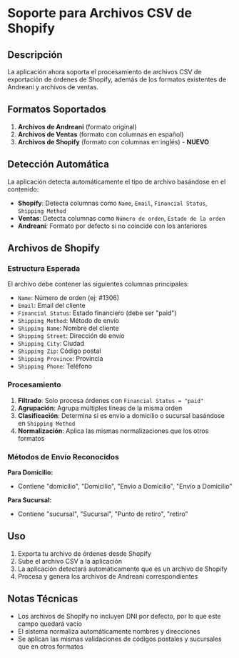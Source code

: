 # Soporte para Archivos CSV de Shopify

## Descripción

La aplicación ahora soporta el procesamiento de archivos CSV de exportación de órdenes de Shopify, además de los formatos existentes de Andreani y archivos de ventas.

## Formatos Soportados

1. **Archivos de Andreani** (formato original)
2. **Archivos de Ventas** (formato con columnas en español)
3. **Archivos de Shopify** (formato con columnas en inglés) - **NUEVO**

## Detección Automática

La aplicación detecta automáticamente el tipo de archivo basándose en el contenido:

- **Shopify**: Detecta columnas como `Name`, `Email`, `Financial Status`, `Shipping Method`
- **Ventas**: Detecta columnas como `Número de orden`, `Estado de la orden`
- **Andreani**: Formato por defecto si no coincide con los anteriores

## Archivos de Shopify

### Estructura Esperada

El archivo debe contener las siguientes columnas principales:
- `Name`: Número de orden (ej: #1306)
- `Email`: Email del cliente
- `Financial Status`: Estado financiero (debe ser "paid")
- `Shipping Method`: Método de envío
- `Shipping Name`: Nombre del cliente
- `Shipping Street`: Dirección de envío
- `Shipping City`: Ciudad
- `Shipping Zip`: Código postal
- `Shipping Province`: Provincia
- `Shipping Phone`: Teléfono

### Procesamiento

1. **Filtrado**: Solo procesa órdenes con `Financial Status = "paid"`
2. **Agrupación**: Agrupa múltiples líneas de la misma orden
3. **Clasificación**: Determina si es envío a domicilio o sucursal basándose en `Shipping Method`
4. **Normalización**: Aplica las mismas normalizaciones que los otros formatos

### Métodos de Envío Reconocidos

**Para Domicilio:**
- Contiene "domicilio", "Domicilio", "Envio a Domicilio", "Envío a Domicilio"

**Para Sucursal:**
- Contiene "sucursal", "Sucursal", "Punto de retiro", "retiro"

## Uso

1. Exporta tu archivo de órdenes desde Shopify
2. Sube el archivo CSV a la aplicación
3. La aplicación detectará automáticamente que es un archivo de Shopify
4. Procesa y genera los archivos de Andreani correspondientes

## Notas Técnicas

- Los archivos de Shopify no incluyen DNI por defecto, por lo que este campo quedará vacío
- El sistema normaliza automáticamente nombres y direcciones
- Se aplican las mismas validaciones de códigos postales y sucursales que en otros formatos
